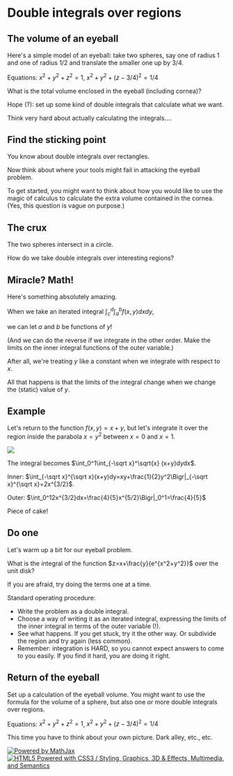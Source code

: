 Double integrals over regions
=============================

The volume of an eyeball
------------------------

Here's a simple model of an eyeball: take two spheres, say one of radius
$1$ and one of radius $1/2$ and translate the smaller one up by
$3/4$.

Equations: $x^2+y^2+z^2=1$, $x^2+y^2+(z-3/4)^2=1/4$

What is the total volume enclosed in the eyeball (including cornea)?

Hope (?): set up some kind of double integrals that calculate what we
want.

Think very hard about actually calculating the integrals....

Find the sticking point
-----------------------

You know about double integrals over rectangles.

Now think about where your tools might fail in attacking the eyeball
problem.

To get started, you might want to think about how you would like to use
the magic of calculus to calculate the extra volume contained in the
cornea. (Yes, this question is vague on purpose.)

The crux
--------

The two spheres intersect in a circle.

How do we take double integrals over interesting regions?

Miracle? Math!
--------------

Here's something absolutely amazing.

When we take an iterated integral $\int_c^d\int_a^bf(x,y)dxdy$,

we can let $a$ and $b$ be functions of $y$!

(And we can do the reverse if we integrate in the other order. Make the
limits on the inner integral functions of the outer variable.)

After all, we're treating $y$ like a constant when we integrate with
respect to $x$.

All that happens is that the limits of the integral change when we
change the (static) value of $y$.

Example
-------

Let's return to the function $f(x,y)=x+y$, but let's integrate it over
the region inside the parabola $x=y^2$ between $x=0$ and $x=1$.

![](18/region.jpg)

The integral becomes $\int_0^1\int_{-\sqrt x}^\sqrt{x}
(x+y)dydx$.

Inner: $\int_{-\sqrt x}^{\sqrt
x}(x+y)dy=xy+\frac{1}{2}y^2\Bigr|_{-\sqrt x}^{\sqrt
x}=2x^{3/2}$.

Outer:
$\int_0^12x^{3/2}dx=\frac{4}{5}x^{5/2}\Bigr|_0^1=\frac{4}{5}$

Piece of cake!

Do one
------

Let's warm up a bit for our eyeball problem.

What is the integral of the function $z=x+\frac{y}{e^{x^2+y^2}}$
over the unit disk?

If you are afraid, try doing the terms one at a time.

Standard operating procedure:

-   Write the problem as a double integral.
-   Choose a way of writing it as an iterated integral, expressing the
    limits of the inner integral in terms of the outer variable (!).
-   See what happens. If you get stuck, try it the other way. Or
    subdivide the region and try again (less common).
-   Remember: integration is HARD, so you cannot expect answers to come
    to you easily. If you find it hard, you are doing it right.

Return of the eyeball
---------------------

Set up a calculation of the eyeball volume. You might want to use the
formula for the volume of a sphere, but also one or more double
integrals over regions.

Equations: $x^2+y^2+z^2=1$, $x^2+y^2+(z-3/4)^2=1/4$

This time you have to think about your own picture. Dark alley, etc.,
etc.

[![Powered by
MathJax](http://www.mathjax.org/badge.gif "Powered by MathJax")](http://www.mathjax.org/)[![HTML5
Powered with CSS3 / Styling, Graphics, 3D & Effects, Multimedia, and
Semantics](http://www.w3.org/html/logo/badge/html5-badge-h-css3-graphics-multimedia-semantics.png "HTML5 Powered with CSS3 / Styling, Graphics, 3D & Effects, Multimedia, and Semantics")](http://www.w3.org/html/logo/)

